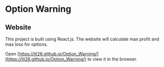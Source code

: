 # Option Warning

## Website

This project is built using React.js. The website will calculate max profit and max loss for options.

Open [https://lit26.github.io/Option_Warning/](https://lit26.github.io/Option_Warning/) to view it in the browser.
